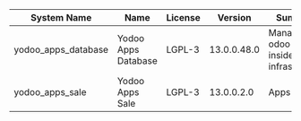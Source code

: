 | System Name | Name | License | Version | Summary | Price |
|---|---|---|---|---|---|
| yodoo_apps_database | Yodoo Apps Database | LGPL-3 | 13.0.0.48.0 | Manage all odoo apps inside your infrastructure |  |
| yodoo_apps_sale | Yodoo Apps Sale | LGPL-3 | 13.0.0.2.0 | Apps Sales |  |
